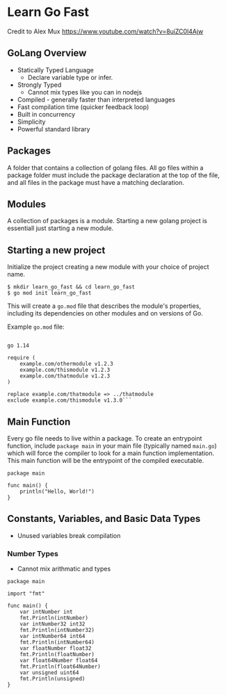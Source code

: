 # Learn Go Fast

Credit to Alex Mux
https://www.youtube.com/watch?v=8uiZC0l4Ajw

## GoLang Overview

- Statically Typed Language
  - Declare variable type or infer.
- Strongly Typed
  - Cannot mix types like you can in nodejs
- Compiled - generally faster than interpreted languages
- Fast compilation time (quicker feedback loop)
- Built in concurrency
- Simplicity
- Powerful standard library

## Packages

A folder that contains a collection of golang files. All go files within a package folder must include the package declaration at the top of the file, and all files in the package must have a matching declaration.

## Modules

A collection of packages is a module. Starting a new golang project is essentiall just starting a new module.

## Starting a new project

Initialize the project creating a new module with your choice of project name.

```
$ mkdir learn_go_fast && cd learn_go_fast
$ go mod init learn_go_fast
```

This will create a `go.mod` file that describes the module's properties, including its dependencies on other modules and on versions of Go.

Example `go.mod` file:

````module example.com/mymodule

go 1.14

require (
    example.com/othermodule v1.2.3
    example.com/thismodule v1.2.3
    example.com/thatmodule v1.2.3
)

replace example.com/thatmodule => ../thatmodule
exclude example.com/thismodule v1.3.0```
````

## Main Function

Every go file needs to live within a package. To create an entrypoint function, include `package main` in your main file (typically named `main.go`) which will force the compiler to look for a main function implementation. This main function will be the entrypoint of the compiled executable.

```
package main

func main() {
	println("Hello, World!")
}
```

## Constants, Variables, and Basic Data Types

- Unused variables break compilation

### Number Types

- Cannot mix arithmatic and types

```
package main

import "fmt"

func main() {
	var intNumber int
	fmt.Println(intNumber)
	var intNumber32 int32
	fmt.Println(intNumber32)
	var intNumber64 int64
	fmt.Println(intNumber64)
	var floatNumber float32
	fmt.Println(floatNumber)
	var float64Number float64
	fmt.Println(float64Number)
	var unsigned uint64
	fmt.Println(unsigned)
}
```

###
